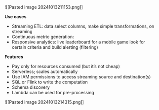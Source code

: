 ![[Pasted image 20241013211153.png]]


**Use cases** 
- Streaming ETL: data select columns, make simple transformations, on streaming 
- Continuous metric generation: 
- Responsive analytics: live leaderboard for a mobile game look for certain criteria and build alerting (filtering)

**Features** 
- Pay only for resources consumed (but it’s not cheap) 
- Serverless; scales automatically 
- Use IAM permissions to access streaming source and destination(s) 
- SQL or Flink to write the computation 
- Schema discovery 
- Lambda can be used for pre-processing


![[Pasted image 20241013214315.png]]

